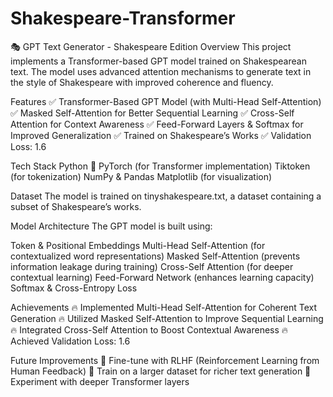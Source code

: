 # Shakespeare-Transformer
🎭 GPT Text Generator - Shakespeare Edition
Overview
This project implements a Transformer-based GPT model trained on Shakespearean text. The model uses advanced attention mechanisms to generate text in the style of Shakespeare with improved coherence and fluency.

Features
✅ Transformer-Based GPT Model (with Multi-Head Self-Attention)
✅ Masked Self-Attention for Better Sequential Learning
✅ Cross-Self Attention for Context Awareness
✅ Feed-Forward Layers & Softmax for Improved Generalization
✅ Trained on Shakespeare’s Works
✅ Validation Loss: 1.6

Tech Stack
Python 🐍
PyTorch (for Transformer implementation)
Tiktoken (for tokenization)
NumPy & Pandas
Matplotlib (for visualization)


Dataset
The model is trained on tinyshakespeare.txt, a dataset containing a subset of Shakespeare’s works.

Model Architecture
The GPT model is built using:

Token & Positional Embeddings
Multi-Head Self-Attention (for contextualized word representations)
Masked Self-Attention (prevents information leakage during training)
Cross-Self Attention (for deeper contextual learning)
Feed-Forward Network (enhances learning capacity)
Softmax & Cross-Entropy Loss


Achievements
🔥 Implemented Multi-Head Self-Attention for Coherent Text Generation
🔥 Utilized Masked Self-Attention to Improve Sequential Learning
🔥 Integrated Cross-Self Attention to Boost Contextual Awareness
🔥 Achieved Validation Loss: 1.6

Future Improvements
🔹 Fine-tune with RLHF (Reinforcement Learning from Human Feedback)
🔹 Train on a larger dataset for richer text generation
🔹 Experiment with deeper Transformer layers
